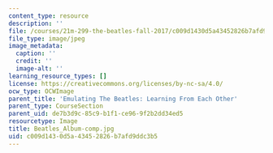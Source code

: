 ```yaml
---
content_type: resource
description: ''
file: /courses/21m-299-the-beatles-fall-2017/c009d1430d5a43452826b7afd9ddc3b5_Beatles_Album-comp.jpg
file_type: image/jpeg
image_metadata:
  caption: ''
  credit: ''
  image-alt: ''
learning_resource_types: []
license: https://creativecommons.org/licenses/by-nc-sa/4.0/
ocw_type: OCWImage
parent_title: 'Emulating The Beatles: Learning From Each Other'
parent_type: CourseSection
parent_uid: de7b3d9c-85c9-b1f1-ce96-9f2b2dd34ed5
resourcetype: Image
title: Beatles_Album-comp.jpg
uid: c009d143-0d5a-4345-2826-b7afd9ddc3b5
---
```

